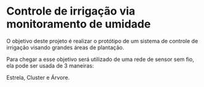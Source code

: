 # Controle de irrigação via monitoramento de umidade

O objetivo deste projeto é realizar o protótipo de um sistema de controle de irrigação visando grandes áreas de plantação. 

Para chegar a esse objetivo será utilizado de uma rede de sensor sem fio, ela pode ser usada de 3 maneiras:

Estrela, Cluster e Árvore.
